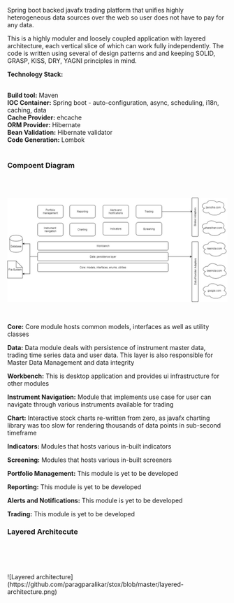 <p>Spring boot backed javafx trading platform that unifies highly heterogeneous data sources over the web so user does not have to pay for any data.</p>
<p>This is a highly moduler and loosely coupled application with layered architecture, each vertical slice of which can work fully independently. The code is written using several of design patterns and and keeping SOLID, GRASP, KISS, DRY, YAGNI principles in mind.</p>

<b>Technology Stack:</b><br><br>

<b>Build tool:</b> Maven<br>
<b>IOC Container:</b> Spring boot - auto-configuration, async, scheduling, i18n, caching, data<br>
<b>Cache Provider:</b> ehcache<br>
<b>ORM Provider:</b> Hibernate<br>
<b>Bean Validation:</b> Hibernate validator<br>
<b>Code Generation:</b> Lombok<br><br>

<h3>Compoent Diagram</h3><br><br>

![Component Diagram](https://github.com/paragparalikar/stox/blob/master/stox-component-diaram.jpg)

<br>
<p><b>Core:</b> Core module hosts common models, interfaces as well as utility classes</p>
<p><b>Data:</b> Data module deals with persistence of instrument master data, trading time series data and user data. This layer is also responsible for Master Data Management and data integrity</p>
<p><b>Workbench:</b> This is desktop application and provides ui infrastructure for other modules</p>
<p><b>Instrument Navigation:</b> Module that implements use case for user can navigate through various instruments available for trading</p>
<p><b>Chart:</b> Interactive stock charts re-written from zero, as javafx charting library was too slow for rendering thousands of data points in sub-second timeframe</p>
<p><b>Indicators:</b> Modules that hosts various in-built indicators</p>
<p><b>Screening:</b> Modules that hosts various in-built screeners</p>
<p><b>Portfolio Management:</b> This module is yet to be developed</p>
<p><b>Reporting:</b> This module is yet to be developed</p>
<p><b>Alerts and Notifications:</b> This module is yet to be developed</p>
<p><b>Trading:</b> This module is yet to be developed</p>



<h3>Layered Architecute</h3><br><br><br><br>
![Layered architecture](https://github.com/paragparalikar/stox/blob/master/layered-architecture.png)
